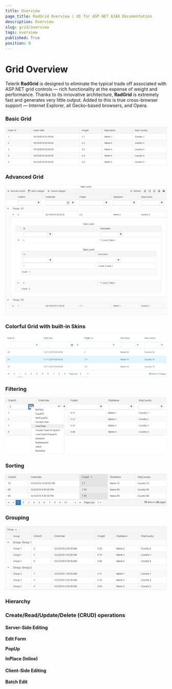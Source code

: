 ```yaml
---
title: Overview
page_title: RadGrid Overview | UI for ASP.NET AJAX Documentation
description: Overview
slug: grid/overview
tags: overview
published: True
position: 0
---
```


# Grid Overview

Telerik **RadGrid** is designed to eliminate the typical trade off associated with ASP.NET grid controls — rich functionality at the expense of weight and performance. Thanks to its innovative architecture, **RadGrid** is extremely fast and generates very little output. Added to this is true cross-browser support — Internet Explorer, all Gecko-based browsers, and Opera.



### Basic Grid

![](images/grid-overview-basic.png)



### Advanced Grid

![](images/grid-overview-advanced.png)


### Colorful Grid with built-in Skins

![](images/grid-overview-skins.gif)


### Filtering

![](images/grid-overview-filtering.png)

### Sorting

![](images/grid-overview-sorting.png)

### Grouping

![](images/grid-overview-grouping.png)

### Hierarchy

### Create/Read/Update/Delete (CRUD) operations

#### Server-Side Editing

**Edit Form**

**PopUp**

**InPlace (Inline)**

#### Client-Side Editing

**Batch Edit**


